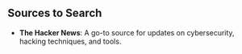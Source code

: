 ## Sources to Search  
- **The Hacker News**: A go-to source for updates on cybersecurity, hacking techniques, and tools. 